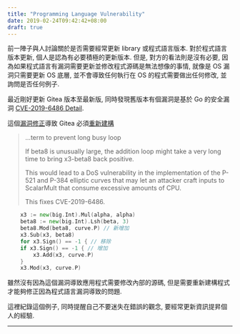 ```yaml
---
title: "Programming Language Vulnerability"
date: 2019-02-24T09:42:42+08:00
draft: true
---
```


前一陣子與人討論關於是否需要經常更新 library 或程式語言版本. 對於程式語言版本更新, 個人是認為有必要積極的更新版本. 但是, 對方的看法則是沒有必要, 因為如果程式語言有漏洞需要更新並修改程式源碼是無法想像的事情, 就像是 OS 漏洞只需要更新 OS 底層, 並不會導致任何執行在 OS 的程式需要做出任何修改, 並詢問是否任何例子.

最近剛好更新 Gitea 版本至最新版, 同時發現舊版本有個漏洞是基於 Go 的安全漏洞 [CVE-2019-6486 Detail][1].

這個[漏洞修正][2]導致 Gitea 必須[重新建構][3]

> …term to prevent long busy loop
> 
> If beta8 is unusually large, the addition loop might take a very long
> time to bring x3-beta8 back positive.
> 
> This would lead to a DoS vulnerability in the implementation of the
> P-521 and P-384 elliptic curves that may let an attacker craft inputs
> to ScalarMult that consume excessive amounts of CPU.
> 
> This fixes CVE-2019-6486.

```go
	x3 := new(big.Int).Mul(alpha, alpha)
	beta8 := new(big.Int).Lsh(beta, 3)
	beta8.Mod(beta8, curve.P) // 新增加
	x3.Sub(x3, beta8)
	for x3.Sign() == -1 { // 移除
	if x3.Sign() == -1 { // 增加
		x3.Add(x3, curve.P)
	}
	x3.Mod(x3, curve.P)
```

雖然沒有因為這個漏洞導致應用程式需要修改內部的源碼, 但是需要重新建構程式才能夠修正因為程式語言漏洞導致的問題.

這裡紀錄這個例子, 同時提醒自己不要迷失在錯誤的觀念, 要經常更新資訊提昇個人的經驗.

---

[1]:<https://nvd.nist.gov/vuln/detail/CVE-2019-6486>
[2]:<https://github.com/golang/go/commit/42b42f71cf8f5956c09e66230293dfb5db652360>
[3]:<https://blog.gitea.io/2019/02/release-of-1.7.1>

